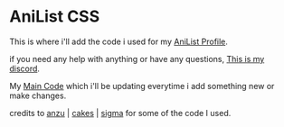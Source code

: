 # AniList CSS

This is where i'll add the code i used for my [AniList Profile](https://anilist.co/user/nutellaa/).

if you need any help with anything or have any questions, [This is my discord](https://discordid.netlify.app/?id=428699850373201930).

My [Main Code](https://github.com/animenutellaa/nutellaa-CSS/blob/main/main.css) which i'll be updating everytime i add something new or make changes.

credits to [anzu](https://anilist.co/user/Anzu/) | [cakes](https://anilist.co/user/cakes/) | [sigma](https://anilist.co/user/Sigma/) for some of the code I used.
